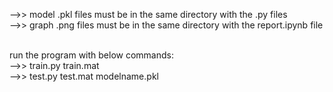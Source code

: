 -->> model .pkl files must be in the same directory with the .py files <br/>
-->> graph .png files must be in the same directory with the report.ipynb file<br/><br/>

run the program with below commands:<br/>
-->> train.py train.mat<br/>
-->> test.py test.mat modelname.pkl

